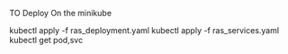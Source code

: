 TO Deploy On the minikube

kubectl apply -f ras_deployment.yaml
kubectl apply -f ras_services.yaml
kubectl get pod,svc